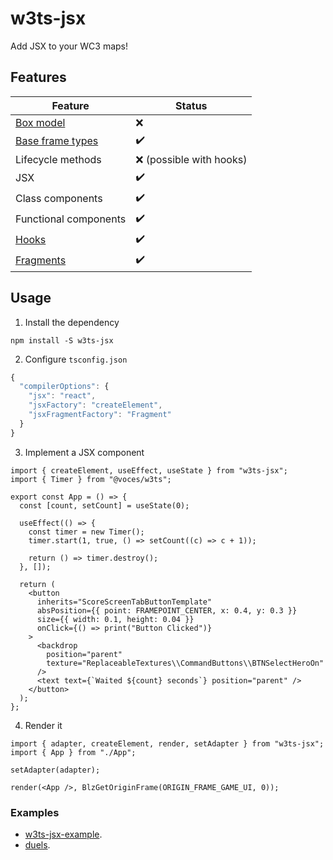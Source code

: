 # w3ts-jsx

Add JSX to your WC3 maps!

## Features

| Feature                                                                                       | Status                  |
| --------------------------------------------------------------------------------------------- | ----------------------- |
| [Box model](https://developer.mozilla.org/en-US/docs/Learn/CSS/Building_blocks/The_box_model) | ❌                       |
| [Base frame types](https://github.com/voces/w3ts-jsx/issues/1)                                | ✔️                      |
| Lifecycle methods                                                                             | ❌ (possible with hooks) |
| JSX                                                                                           | ✔️                      |
| Class components                                                                              | ✔️                      |
| Functional components                                                                         | ✔️                      |
| [Hooks](https://github.com/voces/basic-pragma/issues/1)                                       | ✔️                      |
| [Fragments](https://github.com/voces/w3ts-jsx/issues/2)                                       | ✔️                      |

## Usage

1. Install the dependency

```
npm install -S w3ts-jsx
```

2. Configure `tsconfig.json`

```ts
{
  "compilerOptions": {
    "jsx": "react",
    "jsxFactory": "createElement",
    "jsxFragmentFactory": "Fragment"
  }
}
```

3. Implement a JSX component

```tsx
import { createElement, useEffect, useState } from "w3ts-jsx";
import { Timer } from "@voces/w3ts";

export const App = () => {
  const [count, setCount] = useState(0);

  useEffect(() => {
    const timer = new Timer();
    timer.start(1, true, () => setCount((c) => c + 1));

    return () => timer.destroy();
  }, []);

  return (
    <button
      inherits="ScoreScreenTabButtonTemplate"
      absPosition={{ point: FRAMEPOINT_CENTER, x: 0.4, y: 0.3 }}
      size={{ width: 0.1, height: 0.04 }}
      onClick={() => print("Button Clicked")}
    >
      <backdrop
        position="parent"
        texture="ReplaceableTextures\\CommandButtons\\BTNSelectHeroOn"
      />
      <text text={`Waited ${count} seconds`} position="parent" />
    </button>
  );
};
```

4. Render it

```tsx
import { adapter, createElement, render, setAdapter } from "w3ts-jsx";
import { App } from "./App";

setAdapter(adapter);

render(<App />, BlzGetOriginFrame(ORIGIN_FRAME_GAME_UI, 0));
```

### Examples

- [w3ts-jsx-example](https://github.com/voces/w3ts-jsx-example).
- [duels](https://github.com/voces/duels).
